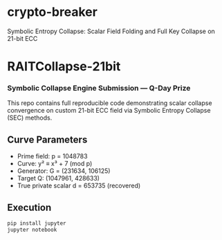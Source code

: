 # crypto-breaker
Symbolic Entropy Collapse: Scalar Field Folding and Full Key Collapse on 21-bit ECC

# RAITCollapse-21bit

### Symbolic Collapse Engine Submission — Q-Day Prize

This repo contains full reproducible code demonstrating scalar collapse convergence on custom 21-bit ECC field via Symbolic Entropy Collapse (SEC) methods.

## Curve Parameters

- Prime field: p = 1048783
- Curve: y² ≡ x³ + 7 (mod p)
- Generator: G = (231634, 106125)
- Target Q: (1047961, 428633)
- True private scalar d = 653735 (recovered)

## Execution

```bash
pip install jupyter
jupyter notebook

